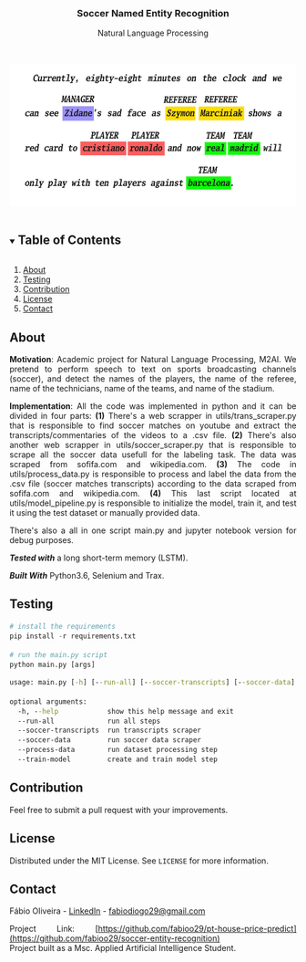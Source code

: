 <!-- PROJECT LOGO -->
<br />
<p align="center">

  <h3 align="center">Soccer Named Entity Recognition</h3>

  <p align="center">
    Natural Language Processing
    <br />
  </p>
  </br>
  <p align="center">
    <img src="assets/ner_task.jpg" alt="web app" width="570" height="250" />
  </p>
</p>

<!-- TABLE OF CONTENTS -->
<details open="open">
  <summary><h2 style="display: inline-block">Table of Contents</h2></summary>
  <ol>
    <li><a href="#about">About</a></li>
    <li><a href="#testing">Testing</a></li>
    <li><a href="#contribution">Contribution</a></li>
    <li><a href="#license">License</a></li>
    <li><a href="#contact">Contact</a></li>
  </ol>
</details>

<!-- ABOUT THE PROJECT -->

## About

<div style="text-align: justify">
  
**Motivation**: Academic project for Natural Language Processing, M2AI. We pretend to perform speech to text on sports broadcasting channels (soccer), and detect the names of the players, the name of the referee, name of the technicians, name of the teams, and name of the stadium. 

**Implementation**: All the code was implemented in python and it can be divided in four parts: **(1)** There's a web scrapper in utils/trans_scraper.py that is responsible to find soccer matches on youtube and extract the transcripts/commentaries of the videos to a .csv file. **(2)** There's also another web scrapper in utils/soccer_scraper.py that is responsible to scrape all the soccer data usefull for the labeling task. The data was scraped from sofifa.com and wikipedia.com. **(3)** The code in utils/process_data.py is responsible to process and label the data from the .csv file (soccer matches transcripts) according to the data scraped from sofifa.com and wikipedia.com. **(4)** This last script located at utils/model_pipeline.py is responsible to initialize the model, train it, and test it using the test dataset or manually provided data.

There's also a all in one script main.py and jupyter notebook version for debug purposes.

**_Tested with_** a long short-term memory (LSTM).

**_Built With_** Python3.6, Selenium and Trax.

<!-- SIMULATION -->

## Testing

```python
# install the requirements
pip install -r requirements.txt

# run the main.py script
python main.py [args]
```

```cmd
usage: main.py [-h] [--run-all] [--soccer-transcripts] [--soccer-data] [--process-data] [--train-model]

optional arguments:
  -h, --help            show this help message and exit
  --run-all             run all steps
  --soccer-transcripts  run transcripts scraper
  --soccer-data         run soccer data scraper
  --process-data        run dataset processing step
  --train-model         create and train model step
```

## Contribution

Feel free to submit a pull request with your improvements.

## License

Distributed under the MIT License. See `LICENSE` for more information.

<!-- CONTACT -->

## Contact

Fábio Oliveira - [LinkedIn](https://www.linkedin.com/in/fabioo29/) - fabiodiogo29@gmail.com

Project Link: [https://github.com/fabioo29/pt-house-price-predict](https://github.com/fabioo29/soccer-entity-recognition)  
Project built as a Msc. Applied Artificial Intelligence Student.